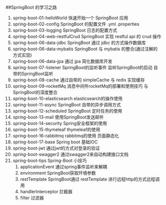 ##SpringBoot 的学习之路
1.  spring-boot-01-helloWorld      快速开始一个 SpringBoot 应用
2.  spring-boot-02-config          SpringBoot 的配置文件 .yml .properties 
3.  spring-boot-03-logging         SpringBoot 日志的配置方式
4.  spring-boot-04-web-restfulCrud SpringBoot 实现 restful api 的 crud 操作
5.  spring-boot-06-data-jdbc       SpringBoot 通过 jdbc 的方式操作数据库
6.  spring-boot-06-data-mybatis    SpringBoot 与 mybatis 的整合(通过注解的方式实现)
7.  spring-boot-06-data-jpa        通过 jpa 简化数据库开发
8.  spring-boot-07-listener        SpringBoot的监听事件 监听SpringBoot的启动 自带的SpringBoot监听
9.  spring-boot-08-cache           通过自带的 simpleCache 与 redis 实现缓存
10. spring-boot-09-rocketMq        消息中间件rocketMq的部署和使用技巧 与SpringBoot的深度整合
11. spring-boot-10-elasticsearch   elasticsearch的操作使用
12. spring-boot-11-async           SpringBoot 自带的异步调用方式
13. spring-boot-12-scheduled       SpringBoot 定时任务的使用
14. spring-boot-13-mail            使用SpringBoot发送邮件
15. spring-boot-14-security        Spring安全框架的使用
16. spring-boot-15-thymeleaf       thymeleaf的使用
17. spring-boot-16-rabbitmq        rabbitmq的使用    页面静态化
18. spring-boot-17-base            Spring boot 基础IOC 
18. spring-boot-jwt                通过jwt的方式对登录的验证
19. spring-boot-swagger2           通过swagger2来自动构建接口文档
20. spring-boot-tips               Spring-Boot 小技巧
    1) applicationEvent            通过spring事件监听来解耦
    2) environment                 SpringBoot获取环境参数
    3) restTemplate                SpringBoot通过 restTemplate 进行远程http的方式远程调用
    4) handlerInterceptor          拦截器
    5) filter                      过滤器
